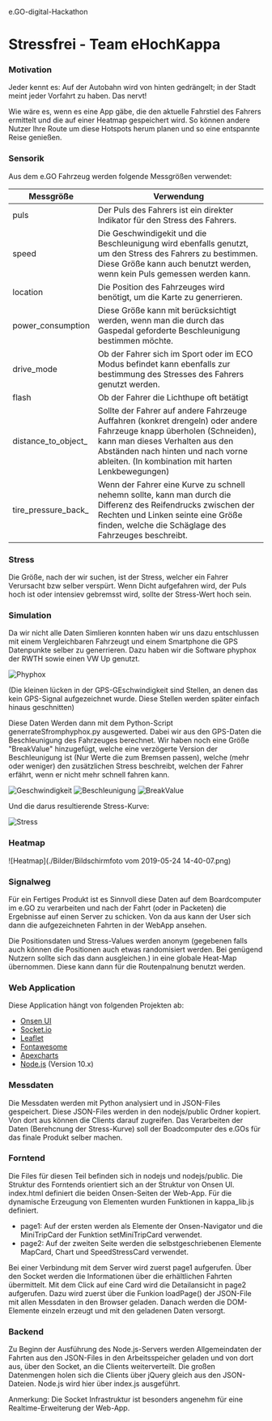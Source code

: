 e.GO-digital-Hackathon

# Stressfrei - Team eHochKappa

### Motivation
Jeder kennt es: Auf der Autobahn wird von hinten gedrängelt; in der Stadt meint jeder Vorfahrt zu haben. Das nervt!

Wie wäre es, wenn es eine App gäbe, die den aktuelle Fahrstiel des Fahrers ermittelt und die auf einer Heatmap gespeichert wird. So können andere Nutzer Ihre Route um diese Hotspots herum planen und so eine entspannte Reise genießen.

### Sensorik
Aus dem e.GO Fahrzeug werden folgende Messgrößen verwendet:

| Messgröße 					| 	Verwendung 	|
| -------- | ------- |
| 	puls 						| 	Der Puls des Fahrers ist ein direkter Indikator für den Stress des Fahrers. 	|
| 	speed 						|	Die Geschwindigekit und die Beschleunigung wird ebenfalls genutzt, um den Stress des Fahrers zu bestimmen. Diese Größe kann auch benutzt werden, wenn kein Puls gemessen werden kann. |
| 	location 					| 	Die Position des Fahrzeuges wird benötigt, um die Karte zu generrieren. 	|
| 	power_consumption 			| 	Diese Größe kann mit berücksichtigt werden, wenn man die durch das Gaspedal geforderte Beschleunigung bestimmen möchte. 
| 	drive_mode 					| 	Ob der Fahrer sich im Sport oder im ECO Modus befindet kann ebenfalls zur bestimmung des Stresses des Fahrers genutzt werden. 
| 	flash 						| 	Ob der Fahrer die Lichthupe oft betätigt
| 	distance_to_object_ 		|	Sollte der Fahrer auf andere Fahrzeuge Auffahren (konkret drengeln) oder andere Fahrzeuge knapp überholen (Schneiden), kann man dieses Verhalten aus den Abständen nach hinten und nach vorne ableiten. (In kombination mit harten Lenkbewegungen)
| 	tire_pressure_back_ 		| 	Wenn der Fahrer eine Kurve zu schnell nehemn sollte, kann man durch die Differenz des Reifendrucks zwischen der Rechten und Linken seinte eine Größe finden, welche die Schäglage des Fahrzeuges beschreibt.

### Stress
Die Größe, nach der wir suchen, ist der Stress, welcher ein Fahrer Verursacht bzw selber verspürt. Wenn Dicht aufgefahren wird, der Puls hoch ist oder intensiev gebremsst wird, sollte der Stress-Wert hoch sein.

### Simulation
Da wir nicht alle Daten Simlieren konnten haben wir uns dazu entschlussen mit einem Vergleichbaren Fahrzeugt und einem Smartphone die GPS Datenpunkte selber zu generrieren. Dazu haben wir die Software phyphox der RWTH sowie einen VW Up genutzt.

![Phyphox](./Bilder/044d2a25-1028-45f7-a278-dde6750981a8.jpg)

(Die kleinen lücken in der GPS-GEschwindigkeit sind Stellen, an denen das kein GPS-Signal aufgezeichnet wurde. Diese Stellen werden später einfach hinaus geschnitten)

Diese Daten Werden dann mit dem Python-Script generrateSfromphyphox.py ausgewerted. Dabei wir aus den GPS-Daten die Beschleunigung des Fahrzeuges berechnet. Wir haben noch eine Größe "BreakValue" hinzugefügt, welche eine verzögerte Version der Beschleunigung ist (Nur Werte die zum Bremsen passen), welche (mehr oder weniger) den zusätzlichen Stress beschreibt, welchen der Fahrer erfährt, wenn er nicht mehr schnell fahren kann.

![Geschwindigkeit](./Demo_Plots/GPS_Speed.png)
![Beschleunigung](./Demo_Plots/GPS_acceleration.png)
![BreakValue](./Demo_Plots/GPS_breaks.png)

Und die darus resultierende Stress-Kurve:

![Stress](./Demo_Plots/Stress.png)

### Heatmap
![Heatmap](./Bilder/Bildschirmfoto vom 2019-05-24 14-40-07.png)

### Signalweg
Für ein Fertiges Produkt ist es Sinnvoll diese Daten auf dem Boardcomputer im e.GO zu verarbeiten und nach der Fahrt (oder in Packeten) die Ergebnisse auf einen Server zu schicken. Von da aus kann der User sich dann die aufgezeichneten Fahrten in der WebApp ansehen.

Die Positionsdaten und Stress-Values werden anonym (gegebenen falls auch können die Positionen auch etwas randomisiert werden. Bei genügend Nutzern sollte sich das dann ausgleichen.) in eine globale Heat-Map übernommen. Diese kann dann für die Routenpalnung benutzt werden.

### Web Application
Diese Application hängt von folgenden Projekten ab:
- [Onsen UI](https://onsen.io/)
- [Socket.io](https://socket.io/)
- [Leaflet](https://leafletjs.com/)
- [Fontawesome](https://fontawesome.com/) 
- [Apexcharts](https://apexcharts.com/)
- [Node.js](https://nodejs.org/en/) (Version 10.x)

### Messdaten
Die Messdaten werden mit Python analysiert und in JSON-Files gespeichert. Diese JSON-Files werden in den nodejs/public Ordner kopiert. Von dort aus können die Clients darauf zugreifen. Das Verarbeiten der Daten (Berehcnung der Stress-Kurve) soll der Boadcomputer des e.GOs für das finale Produkt selber machen.

### Forntend
Die Files für diesen Teil befinden sich in nodejs und nodejs/public.
Die Struktur des Forntends orientiert sich an der Struktur von Onsen UI. index.html definiert die beiden Onsen-Seiten der Web-App. Für die dynamische Erzeugung von Elementen wurden Funktionen in kappa_lib.js definiert.

- page1: Auf der ersten werden als Elemente der Onsen-Navigator <ons-navigator> und die MiniTripCard der Funktion setMiniTripCard verwendet.
- page2: Auf der zweiten Seite werden die selbstgeschriebenen Elemente MapCard, Chart und SpeedStressCard verwendet.

Bei einer Verbindung mit dem Server wird zuerst page1 aufgerufen. Über den Socket werden die Informationen über die erhältlichen Fahrten übermittelt. Mit dem Click auf eine Card wird die Detailansicht in page2 aufgerufen. Dazu wird zuerst über die Funkion loadPage() der JSON-File mit allen Messdaten in den Browser geladen. Danach werden die DOM-Elemente einzeln erzeugt und mit den geladenen Daten versorgt.

### Backend
Zu Beginn der Ausführung des Node.js-Servers werden Allgemeindaten der Fahrten aus den JSON-Files in den Arbeitsspeicher geladen und von dort aus, über den Socket, an die Clients weiterverteilt. Die großen Datenmengen holen sich die Clients über jQuery gleich aus den JSON-Dateien.
Node.js wird hier über index.js ausgeführt.

Anmerkung: Die Socket Infrastruktur ist besonders angenehm für eine Realtime-Erweiterung der Web-App.

